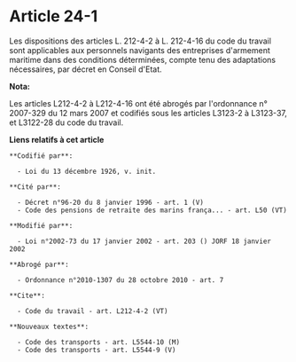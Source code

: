 # Article 24-1

Les dispositions des articles L. 212-4-2 à L. 212-4-16 du code du travail sont applicables aux personnels navigants des
entreprises d'armement maritime dans des conditions déterminées, compte tenu des adaptations nécessaires, par décret en
Conseil d'Etat.

**Nota:**

Les articles L212-4-2 à L212-4-16 ont été abrogés par l'ordonnance n° 2007-329 du 12 mars 2007 et codifiés sous les articles
L3123-2 à L3123-37, et L3122-28 du code du travail.

**Liens relatifs à cet article**

	**Codifié par**:

	  - Loi du 13 décembre 1926, v. init.

	**Cité par**:

	  - Décret n°96-20 du 8 janvier 1996 - art. 1 (V)
	  - Code des pensions de retraite des marins frança... - art. L50 (VT)

	**Modifié par**:

	  - Loi n°2002-73 du 17 janvier 2002 - art. 203 () JORF 18 janvier 2002

	**Abrogé par**:

	  - Ordonnance n°2010-1307 du 28 octobre 2010 - art. 7

	**Cite**:

	  - Code du travail - art. L212-4-2 (VT)

	**Nouveaux textes**:

	  - Code des transports - art. L5544-10 (M)
	  - Code des transports - art. L5544-9 (V)
